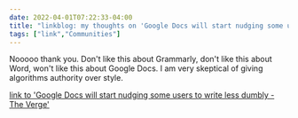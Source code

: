 ```yaml
---
date: 2022-04-01T07:22:33-04:00
title: "linkblog: my thoughts on 'Google Docs will start nudging some users to write less dumbly - The Verge'"
tags: ["link","Communities"]
---
```

Nooooo thank you. Don't like this about Grammarly, don't like this about Word, won't like this about Google Docs. I am very skeptical of giving algorithms authority over style.
 
[link to 'Google Docs will start nudging some users to write less dumbly - The Verge'](https://www.theverge.com/2022/4/1/23005972/google-docs-assisting-writing-active-voice-concise-inclusive-language-inappropriate-words)
